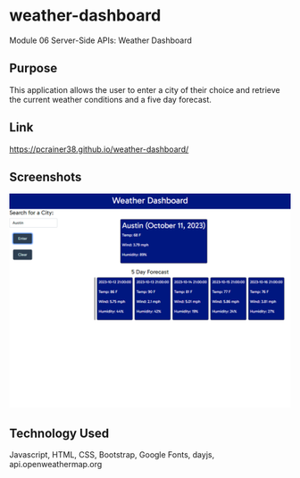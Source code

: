 # weather-dashboard
Module 06 Server-Side APIs: Weather Dashboard

## Purpose
This application allows the user to enter a city of their choice and retrieve the current weather conditions and a five day forecast.

## Link
https://pcrainer38.github.io/weather-dashboard/

## Screenshots
![Alt text](<Weather-Dashboard (1).png>)


## Technology Used
Javascript, HTML, CSS, Bootstrap, Google Fonts, dayjs, api.openweathermap.org



